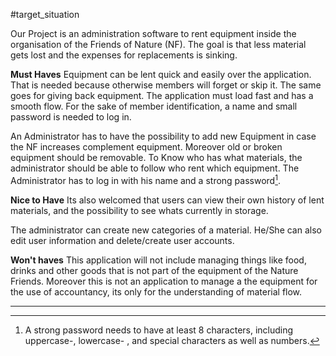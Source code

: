 #target_situation

Our Project is an administration software to rent equipment inside the organisation of the Friends of Nature (NF). The goal is that less material gets lost and the expenses for replacements is sinking.

**Must Haves**
Equipment can be lent quick and easily over the application. That is needed because otherwise members will forget or skip it. The same goes for giving back equipment. The application must load fast and has a smooth flow. For the sake of member identification, a name and small password is needed to log in. 

An Administrator has to have the possibility to add new Equipment in case the NF increases complement equipment. Moreover old or broken equipment should be removable.
To Know who has what materials, the administrator should be able to follow who rent which equipment. The Administrator has to log in with his name and a strong password[^1].

**Nice to Have**
Its also welcomed that users can view their own history of lent materials, and the possibility to see whats currently in storage. 

The administrator can create new categories of a material. He/She can also edit user information and delete/create user accounts.

**Won't haves**
This application will not include managing things like food, drinks and other goods that is not part of the equipment of the Nature Friends. Moreover this is not an application to manage a the equipment for the use of accountancy, its only for the understanding of material flow. 

---
[^1]: A strong password needs to have at least 8 characters, including uppercase-, lowercase- , and special characters as well as numbers.